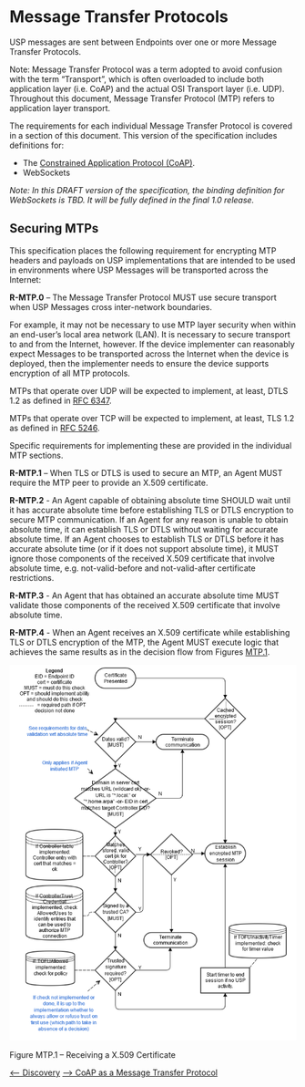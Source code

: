 <!-- Reference Links -->
[1]:	https://github.com/BroadbandForum/usp/tree/master/data-model "TR-181 Issue 2 Device Data Model for TR-069"
[2]: https://www.broadband-forum.org/technical/download/TR-069.pdf	"TR-069 Amendment 6	CPE WAN Management Protocol"
[3]:	https://www.broadband-forum.org/technical/download/TR-106_Amendment-8.pdf "TR-106 Amendment 8	Data Model Template for TR-069 Enabled Devices"
[4]:	https://tools.ietf.org/html/rfc7228 "RFC 7228	Terminology for Constrained-Node Networks"
[5]:	https://tools.ietf.org/html/rfc2136	"RFC 2136 Dynamic Updates in the Domain Name System"
[6]:	https://tools.ietf.org/html/rfc3007	"RFC 3007 Secure Domain Name System Dynamic Update"
[7]:	https://tools.ietf.org/html/rfc6763	"RFC 6763 DNS-Based Service Discovery"
[8]:	https://tools.ietf.org/html/rfc6762	"RFC 6762 Multicast DNS"
[9]:	https://tools.ietf.org/html/rfc7252	"RFC 7252 The Constrained Application Protocol (CoAP)"
[10]:	https://tools.ietf.org/html/rfc7390	"RFC 7390 Group Communication for the Constrained Application Protocol (CoAP)"
[11]:	https://tools.ietf.org/html/rfc4033	"RFC 4033 DNS Security Introduction and Requirements"
[12]:	https://developers.google.com/protocol-buffers/docs/proto3 "Protocol Buffers v3	Protocol Buffers Mechanism for Serializing Structured Data Version 3"
[13]: https://regauth.standards.ieee.org/standards-ra-web/pub/view.html#registries "IEEE Registration Authority"
[14]: https://tools.ietf.org/html/rfc4122 "RFC 4122 A Universally Unique IDentifier (UUID) URN Namespace"
[15]: https://tools.ietf.org/html/rfc5280 "RFC 5290 Internet X.509 Public Key Infrastructure Certificate and Certificate Revocation List (CRL) Profile"
[16]: https://tools.ietf.org/html/rfc6818 "RFC 6818 Updates to the Internet X.509 Public Key Infrastructure Certificate and Certificate Revocation List (CRL) Profile"
[17]: https://www.ietf.org/rfc/rfc2234.txt "RFC 2234 Augmented BNF for Syntax Specifications: ABNF"
[18]: https://www.ietf.org/rfc/rfc3986.txt "RFC 3986 Uniform Resource Identifier (URI): Generic Syntax"
[19]: https://www.ietf.org/rfc/rfc2141.txt "RFC 2141 URN Syntax"
[20]: https://www.ietf.org/rfc/rfc5246.txt "The Transport Layer Security (TLS) Protocol Version 1.2"
[21]: https://www.ietf.org/rfc/rfc6347.txt "Datagram Transport Layer Security Version 1.2"
[Conventions]: https://www.ietf.org/rfc/rfc2119.txt "Key words for use in RFCs to Indicate Requirement Levels"

# Message Transfer Protocols

USP messages are sent between Endpoints over one or more Message Transfer Protocols.

Note: Message Transfer Protocol was a term adopted to avoid confusion with the term “Transport”, which is often overloaded to include both application layer (i.e. CoAP) and the actual OSI Transport layer (i.e. UDP). Throughout this document, Message Transfer Protocol (MTP) refers to application layer transport.

The requirements for each individual Message Transfer Protocol is covered in a section of this document. This version of the specification includes definitions for:

*	The [Constrained Application Protocol (CoAP)](./coap/).
* WebSockets

*Note: In this DRAFT version of the specification, the binding definition for WebSockets is TBD. It will be fully defined in the final 1.0 release.*

## Securing MTPs

<a id="securing_mtps" />


This specification places the following requirement for encrypting MTP headers and payloads on USP implementations that are intended to be used in environments where USP Messages will be transported across the Internet:

**R-MTP.0** – The Message Transfer Protocol MUST use secure transport when USP Messages cross inter-network boundaries.

For example, it may not be necessary to use MTP layer security when within an end-user’s local area network (LAN). It is necessary to secure transport to and from the Internet, however. If the device implementer can reasonably expect Messages to be transported across the Internet when the device is deployed, then the implementer needs to ensure the device supports encryption of all MTP protocols.

MTPs that operate over UDP will be expected to implement, at least, DTLS 1.2 as defined in [RFC 6347]( https://tools.ietf.org/html/rfc6347).

MTPs that operate over TCP will be expected to implement, at least, TLS 1.2 as defined in [RFC 5246]( https://tools.ietf.org/html/rfc5246).

Specific requirements for implementing these are provided in the individual MTP sections.

**R-MTP.1** – When TLS or DTLS is used to secure an MTP, an Agent MUST require the MTP peer to provide an X.509 certificate.

**R-MTP.2** - An Agent capable of obtaining absolute time SHOULD wait until it has accurate absolute time before establishing TLS or DTLS encryption to secure MTP communication.  If an Agent for any reason is unable to obtain absolute time, it can establish TLS or DTLS without waiting for accurate absolute time. If an Agent chooses to establish TLS or DTLS before it has accurate absolute time (or if it does not support absolute time), it MUST ignore those components of the received X.509 certificate that involve absolute time, e.g. not-valid-before and not-valid-after certificate restrictions.

**R-MTP.3** - An Agent that has obtained an accurate absolute time MUST validate those components of the received X.509 certificate that involve absolute time.

**R-MTP.4** - When an Agent receives an X.509 certificate while establishing TLS or DTLS encryption of the MTP, the Agent MUST execute logic that achieves the same results as in the decision flow from Figures [MTP.1](#figure-MTP1).

<img src="validate-cert.png" />

Figure MTP.1 – Receiving a X.509 Certificate

<a id='figure-MTP1'/>

[<-- Discovery](../specification/discovery/)
[--> CoAP as a Message Transfer Protocol](../specification/mtp/coap/)
